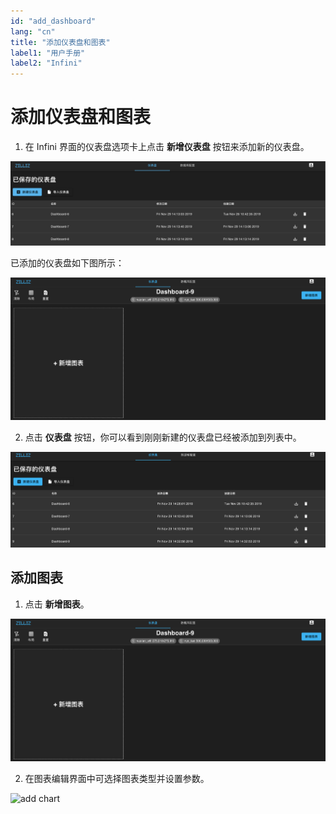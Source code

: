 ```yaml
---
id: "add_dashboard"
lang: "cn"
title: "添加仪表盘和图表"
label1: "用户手册"
label2: "Infini"
---
```

# 添加仪表盘和图表

1. 在 Infini 界面的仪表盘选项卡上点击 **新增仪表盘** 按钮来添加新的仪表盘。

![添加仪表盘](../assets/dashboard-list.png)

  已添加的仪表盘如下图所示：

  ![空白的仪表盘](../assets/empty-dashboard.png)

2. 点击 **仪表盘** 按钮，你可以看到刚刚新建的仪表盘已经被添加到列表中。

![已添加](../assets/new-dashboard-added.png)

## 添加图表

1. 点击 **新增图表**。

  ![Empy Dashboard](../assets/empty-dashboard.png)

2. 在图表编辑界面中可选择图表类型并设置参数。

  ![add chart](../assets/add-chart.png)


